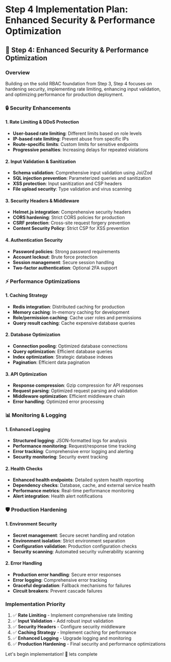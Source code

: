 # Step 4 Implementation Plan: Enhanced Security & Performance Optimization

## 🎯 Step 4: Enhanced Security & Performance Optimization

### Overview
Building on the solid RBAC foundation from Step 3, Step 4 focuses on hardening security, implementing rate limiting, enhancing input validation, and optimizing performance for production deployment.

### 🔒 Security Enhancements

#### 1. Rate Limiting & DDoS Protection
- **User-based rate limiting**: Different limits based on role levels
- **IP-based rate limiting**: Prevent abuse from specific IPs
- **Route-specific limits**: Custom limits for sensitive endpoints
- **Progressive penalties**: Increasing delays for repeated violations

#### 2. Input Validation & Sanitization
- **Schema validation**: Comprehensive input validation using Joi/Zod
- **SQL injection prevention**: Parameterized queries and sanitization
- **XSS protection**: Input sanitization and CSP headers
- **File upload security**: Type validation and virus scanning

#### 3. Security Headers & Middleware
- **Helmet.js integration**: Comprehensive security headers
- **CORS hardening**: Strict CORS policies for production
- **CSRF protection**: Cross-site request forgery prevention
- **Content Security Policy**: Strict CSP for XSS prevention

#### 4. Authentication Security
- **Password policies**: Strong password requirements
- **Account lockout**: Brute force protection
- **Session management**: Secure session handling
- **Two-factor authentication**: Optional 2FA support

### ⚡ Performance Optimizations

#### 1. Caching Strategy
- **Redis integration**: Distributed caching for production
- **Memory caching**: In-memory caching for development
- **Role/permission caching**: Cache user roles and permissions
- **Query result caching**: Cache expensive database queries

#### 2. Database Optimization
- **Connection pooling**: Optimized database connections
- **Query optimization**: Efficient database queries
- **Index optimization**: Strategic database indexes
- **Pagination**: Efficient data pagination

#### 3. API Optimization
- **Response compression**: Gzip compression for API responses
- **Request parsing**: Optimized request parsing and validation
- **Middleware optimization**: Efficient middleware chain
- **Error handling**: Optimized error processing

### 📊 Monitoring & Logging

#### 1. Enhanced Logging
- **Structured logging**: JSON-formatted logs for analysis
- **Performance monitoring**: Request/response time tracking
- **Error tracking**: Comprehensive error logging and alerting
- **Security monitoring**: Security event tracking

#### 2. Health Checks
- **Enhanced health endpoints**: Detailed system health reporting
- **Dependency checks**: Database, cache, and external service health
- **Performance metrics**: Real-time performance monitoring
- **Alert integration**: Health alert notifications

### 🛡️ Production Hardening

#### 1. Environment Security
- **Secret management**: Secure secret handling and rotation
- **Environment isolation**: Strict environment separation
- **Configuration validation**: Production configuration checks
- **Security scanning**: Automated security vulnerability scanning

#### 2. Error Handling
- **Production error handling**: Secure error responses
- **Error logging**: Comprehensive error tracking
- **Graceful degradation**: Fallback mechanisms for failures
- **Circuit breakers**: Prevent cascade failures

### Implementation Priority
1. ✅ **Rate Limiting** - Implement comprehensive rate limiting
2. ✅ **Input Validation** - Add robust input validation
3. ✅ **Security Headers** - Configure security middleware
4. ✅ **Caching Strategy** - Implement caching for performance
5. ✅ **Enhanced Logging** - Upgrade logging and monitoring
6. ✅ **Production Hardening** - Final security and performance optimizations

Let's begin implementation! 🚀
lets complete